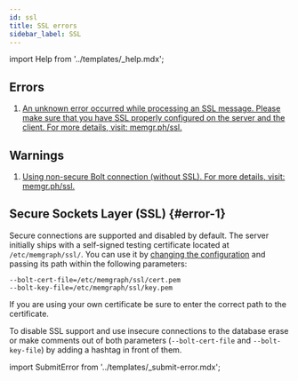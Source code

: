 ```yaml
---
id: ssl
title: SSL errors
sidebar_label: SSL
---
```


import Help from '../templates/_help.mdx';

<Help/>

## Errors

1. [An unknown error occurred while processing an SSL message. Please make sure
   that you have SSL properly configured on the server and the client. For more
   details, visit: memgr.ph/ssl.](#error-1)

## Warnings

1. [Using non-secure Bolt connection (without SSL). For more details, visit:
   memgr.ph/ssl.](#error-1)

## Secure Sockets Layer (SSL) {#error-1}

Secure connections are supported and disabled by default. The server initially
ships with a self-signed testing certificate located at `/etc/memgraph/ssl/`.
You can use it by [changing the configuration](/memgraph/how-to-guides/config-logs) and passing its path within the
following parameters:

```
--bolt-cert-file=/etc/memgraph/ssl/cert.pem
--bolt-key-file=/etc/memgraph/ssl/key.pem
```

If you are using your own certificate be sure to enter the correct path to the
certificate.

To disable SSL support and use insecure connections to the database erase or
make comments out of both parameters (`--bolt-cert-file` and `--bolt-key-file`)
by adding a hashtag in front of them.

import SubmitError from '../templates/_submit-error.mdx';

<SubmitError/>
